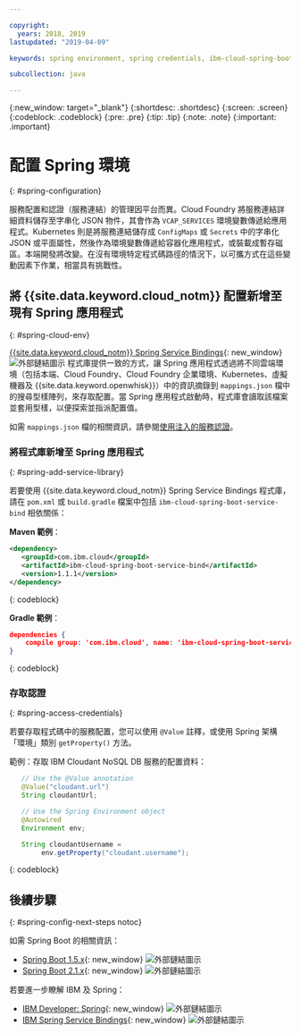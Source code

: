 ```yaml
---

copyright:
  years: 2018, 2019
lastupdated: "2019-04-09"

keywords: spring environment, spring credentials, ibm-cloud-spring-boot-service-bind, service bindings spring, vcap_services spring, access credential spring

subcollection: java

---
```


{:new_window: target="_blank"}
{:shortdesc: .shortdesc}
{:screen: .screen}
{:codeblock: .codeblock}
{:pre: .pre}
{:tip: .tip}
{:note: .note}
{:important: .important}

# 配置 Spring 環境
{: #spring-configuration}

服務配置和認證（服務連結）的管理因平台而異。Cloud Foundry 將服務連結詳細資料儲存至字串化 JSON 物件，其會作為 `VCAP_SERVICES` 環境變數傳遞給應用程式。Kubernetes 則是將服務連結儲存成 `ConfigMaps` 或 `Secrets` 中的字串化 JSON 或平面屬性，然後作為環境變數傳遞給容器化應用程式，或裝載成暫存磁區。本端開發將改變。在沒有環境特定程式碼路徑的情況下，以可攜方式在這些變動因素下作業，相當具有挑戰性。

## 將 {{site.data.keyword.cloud_notm}} 配置新增至現有 Spring 應用程式
{: #spring-cloud-env}

[{{site.data.keyword.cloud_notm}} Spring Service Bindings](https://github.com/ibm-developer/ibm-cloud-spring-bind){: new_window} ![外部鏈結圖示](../icons/launch-glyph.svg "外部鏈結圖示") 程式庫提供一致的方式，讓 Spring 應用程式透過將不同雲端環境（包括本端、Cloud Foundry、Cloud Foundry 企業環境、Kubernetes、虛擬機器及 {{site.data.keyword.openwhisk}}）中的資訊摘錄到 `mappings.json` 檔中的搜尋型樣陣列，來存取配置。當 Spring 應用程式啟動時，程式庫會讀取該檔案並套用型樣，以便探索並指派配置值。

如需 `mappings.json` 檔的相關資訊，請參閱[使用注入的服務認證](/docs/java?topic=cloud-native-configuration#portable-credentials)。

### 將程式庫新增至 Spring 應用程式
{: #spring-add-service-library}

若要使用 {{site.data.keyword.cloud_notm}} Spring Service Bindings 程式庫，請在 `pom.xml` 或 `build.gradle` 檔案中包括 `ibm-cloud-spring-boot-service-bind` 相依關係：

**Maven 範例**：

```xml
<dependency>
   <groupId>com.ibm.cloud</groupId>
   <artifactId>ibm-cloud-spring-boot-service-bind</artifactId>
   <version>1.1.1</version>
</dependency>
```
{: codeblock}

**Gradle 範例**：

```json
dependencies {
    compile group: 'com.ibm.cloud', name: 'ibm-cloud-spring-boot-service-bind', version: '1.1.1'
}
```
{: codeblock}

### 存取認證
{: #spring-access-credentials}

若要存取程式碼中的服務配置，您可以使用 `@Value` 註釋，或使用 Spring 架構「環境」類別 `getProperty()` 方法。

範例：存取 IBM Cloudant NoSQL DB 服務的配置資料：

```java
   // Use the @Value annotation 
   @Value("cloudant.url")
   String cloudantUrl;

   // Use the Spring Environment object 
   @Autowired
   Environment env; 

   String cloudantUsername = 
        env.getProperty("cloudant.username");
```
{: codeblock}

## 後續步驟
{: #spring-config-next-steps notoc}

如需 Spring Boot 的相關資訊：

* [Spring Boot 1.5.x](https://docs.spring.io/spring-boot/docs/1.5.x/reference/html/){: new_window} ![外部鏈結圖示](../icons/launch-glyph.svg "外部鏈結圖示")
* [Spring Boot 2.1.x](https://docs.spring.io/spring-boot/docs/2.1.x/reference/html/){: new_window} ![外部鏈結圖示](../icons/launch-glyph.svg "外部鏈結圖示")

若要進一步瞭解 IBM 及 Spring：

* [IBM Developer: Spring](https://developer.ibm.com/technologies/spring/){: new_window} ![外部鏈結圖示](../icons/launch-glyph.svg "外部鏈結圖示")
* [IBM Spring Service Bindings](https://github.com/ibm-developer/ibm-cloud-spring-bind){: new_window} ![外部鏈結圖示](../icons/launch-glyph.svg "外部鏈結圖示")
